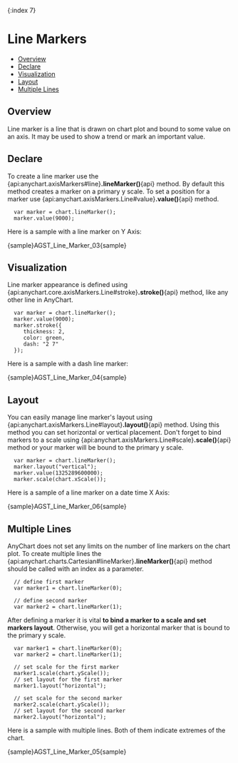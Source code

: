 {:index 7}
# Line Markers

* [Overview](#overview)
* [Declare](#declare)
* [Visualization](#visualization)
* [Layout](#layout)
* [Multiple Lines](#multiple_lines)

## Overview

Line marker is a line that is drawn on chart plot and bound to some value on an axis. It may be used to show a trend or mark an important value.

## Declare

To create a line marker use the {api:anychart.axisMarkers#line}**.lineMarker()**{api} method. By default this method creates a marker on a primary y scale. To set a position for a marker use {api:anychart.axisMarkers.Line#value}**.value()**{api} method.

```
  var marker = chart.lineMarker();
  marker.value(9000);
```

Here is a sample with a line marker on Y Axis:

{sample}AGST\_Line\_Marker\_03{sample}


## Visualization

Line marker appearance is defined using {api:anychart.core.axisMarkers.Line#stroke}**.stroke()**{api} method, like any other line in AnyChart.

```
  var marker = chart.lineMarker();
  marker.value(9000);
  marker.stroke({
     thickness: 2,
     color: green,
     dash: "2 7"
  });
```

Here is a sample with a dash line marker:

{sample}AGST\_Line\_Marker\_04{sample}

## Layout

You can easily manage line marker's layout using {api:anychart.axisMarkers.Line#layout}**.layout()**{api} method. Using this method you can set horizontal or vertical placement. Don't forget to bind markers to a scale using {api:anychart.axisMarkers.Line#scale}**.scale()**{api} method or your marker will be bound to the primary y scale.

```
  var marker = chart.lineMarker();
  marker.layout("vertical");
  marker.value(1325289600000);
  marker.scale(chart.xScale());
```

Here is a sample of a line marker on a date time X Axis:

{sample}AGST\_Line\_Marker\_06{sample}

## Multiple Lines

AnyChart does not set any limits on the number of line markers on the chart plot. To create multiple lines the 
{api:anychart.charts.Cartesian#lineMarker}**.lineMarker()**{api} method should be called with an index as a parameter. 

```
  // define first marker
  var marker1 = chart.lineMarker(0);
  
  // define second marker
  var marker2 = chart.lineMarker(1);
```

After defining a marker it is vital **to bind a marker to a scale and set markers layout**. Otherwise, you will get a horizontal marker that is bound to the primary y scale.
  
```
  var marker1 = chart.lineMarker(0);
  var marker2 = chart.lineMarker(1);
  
  // set scale for the first marker
  marker1.scale(chart.yScale());
  // set layout for the first marker
  marker1.layout("horizontal");
  
  // set scale for the second marker
  marker2.scale(chart.yScale());
  // set layout for the second marker
  marker2.layout("horizontal");
```

Here is a sample with multiple lines. Both of them indicate extremes of the chart.

{sample}AGST\_Line\_Marker\_05{sample}
